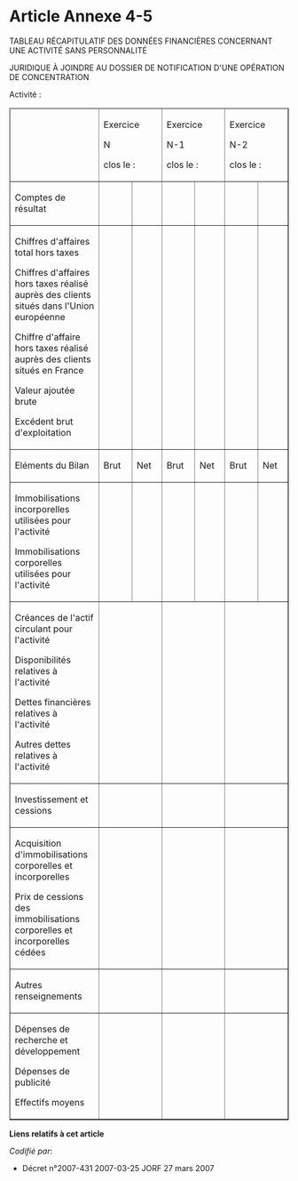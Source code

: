 # Article Annexe 4-5

TABLEAU RÉCAPITULATIF DES DONNÉES FINANCIÈRES CONCERNANT UNE ACTIVITÉ SANS PERSONNALITÉ

JURIDIQUE À JOINDRE AU DOSSIER DE NOTIFICATION D'UNE OPÉRATION DE CONCENTRATION

Activité :

<table width="740" cellpadding="0" border="1" align="center" cellspacing="1">
  <thead>
    <tr>
      <td width="143">

</td>
      <td width="104" colspan="2">

Exercice

N

clos le :

</td>
      <td colspan="2" width="104">

Exercice

N-1

clos le :

</td>
      <td colspan="2" width="104">

Exercice

N-2

clos le :

</td>
    </tr>
  </thead>
  <tbody>
    <tr>
      <td valign="top">

Comptes de résultat

</td>
      <td valign="top">

</td>
      <td valign="top">

</td>
      <td valign="top">

</td>
      <td valign="top">

</td>
      <td valign="top">

</td>
      <td valign="top">

</td>
    </tr>
    <tr>
      <td valign="top">

Chiffres d'affaires total hors taxes

Chiffres d'affaires hors taxes réalisé auprès des clients situés dans l'Union européenne

Chiffre d'affaire hors taxes réalisé auprès des clients situés en France

Valeur ajoutée brute

Excédent brut d'exploitation

</td>
      <td valign="top">

</td>
      <td valign="top">

</td>
      <td valign="top">

</td>
      <td valign="top">

</td>
      <td valign="top">

</td>
      <td valign="top">

</td>
    </tr>
    <tr>
      <td valign="top">

Eléments du Bilan

</td>
      <td valign="top">

Brut

</td>
      <td valign="top">

Net

</td>
      <td valign="top">

Brut

</td>
      <td valign="top">

Net

</td>
      <td valign="top">

Brut

</td>
      <td valign="top">

Net

</td>
    </tr>
    <tr>
      <td valign="top">

Immobilisations incorporelles utilisées pour l'activité

Immobilisations corporelles utilisées pour l'activité

</td>
      <td valign="top">

</td>
      <td valign="top">

</td>
      <td valign="top">

</td>
      <td valign="top">

</td>
      <td valign="top">

</td>
      <td valign="top">

</td>
    </tr>
    <tr>
      <td valign="top">

Créances de l'actif circulant pour l'activité

Disponibilités relatives à l'activité

Dettes financières relatives à l'activité

Autres dettes relatives à l'activité

</td>
      <td colspan="2" valign="top">

</td>
      <td colspan="2" valign="top">

</td>
      <td colspan="2" valign="top">

</td>
    </tr>
    <tr>
      <td valign="top">

Investissement et cessions

</td>
      <td valign="top" colspan="2">

</td>
      <td valign="top" colspan="2">

</td>
      <td colspan="2" valign="top">

</td>
    </tr>
    <tr>
      <td valign="top">

Acquisition d'immobilisations corporelles et incorporelles

Prix de cessions des immobilisations corporelles et incorporelles cédées

</td>
      <td valign="top" colspan="2">

</td>
      <td valign="top" colspan="2">

</td>
      <td valign="top" colspan="2">

</td>
    </tr>
    <tr>
      <td valign="top">

Autres renseignements

</td>
      <td valign="top" colspan="2">

</td>
      <td colspan="2" valign="top">

</td>
      <td colspan="2" valign="top">

</td>
    </tr>
    <tr>
      <td valign="top">

Dépenses de recherche et développement

Dépenses de publicité

Effectifs moyens

</td>
      <td colspan="2" valign="top">

</td>
      <td valign="top" colspan="2">

</td>
      <td valign="top" colspan="2">

</td>
    </tr>
  </tbody>
</table>

**Liens relatifs à cet article**

_Codifié par_:

  - Décret n°2007-431 2007-03-25 JORF 27 mars 2007

